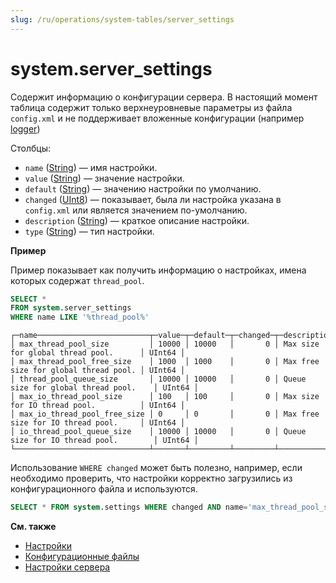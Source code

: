 ```yaml
---
slug: /ru/operations/system-tables/server_settings
---
```

# system.server_settings

Содержит информацию о конфигурации сервера. 
В настоящий момент таблица содержит только верхнеуровневые параметры из файла `config.xml` и не поддерживает вложенные конфигурации
(например [logger](../../operations/server-configuration-parameters/settings.md#server_configuration_parameters-logger))

Столбцы:

-   `name` ([String](../../sql-reference/data-types/string.md)) — имя настройки.
-   `value` ([String](../../sql-reference/data-types/string.md)) — значение настройки.
-   `default` ([String](../../sql-reference/data-types/string.md)) — значению настройки по умолчанию.
-   `changed` ([UInt8](../../sql-reference/data-types/int-uint.md#uint-ranges)) — показывает, была ли настройка указана в `config.xml` или является значением по-умолчанию.
-   `description` ([String](../../sql-reference/data-types/string.md)) — краткое описание настройки.
-   `type` ([String](../../sql-reference/data-types/string.md)) — тип настройки.

**Пример**

Пример показывает как получить информацию о настройках, имена которых содержат `thread_pool`.

``` sql
SELECT *
FROM system.server_settings
WHERE name LIKE '%thread_pool%'
```

``` text
┌─name─────────────────────────┬─value─┬─default─┬─changed─┬─description───────────────────────────┬─type───┐
│ max_thread_pool_size         │ 10000 │ 10000   │       0 │ Max size for global thread pool.      │ UInt64 │
│ max_thread_pool_free_size    │ 1000  │ 1000    │       0 │ Max free size for global thread pool. │ UInt64 │
│ thread_pool_queue_size       │ 10000 │ 10000   │       0 │ Queue size for global thread pool.    │ UInt64 │
│ max_io_thread_pool_size      │ 100   │ 100     │       0 │ Max size for IO thread pool.          │ UInt64 │
│ max_io_thread_pool_free_size │ 0     │ 0       │       0 │ Max free size for IO thread pool.     │ UInt64 │
│ io_thread_pool_queue_size    │ 10000 │ 10000   │       0 │ Queue size for IO thread pool.        │ UInt64 │
└──────────────────────────────┴───────┴─────────┴─────────┴───────────────────────────────────────┴────────┘
```

Использование `WHERE changed` может быть полезно, например, если необходимо проверить, 
что настройки корректно загрузились из конфигурационного файла и используются.

<!-- -->

``` sql
SELECT * FROM system.settings WHERE changed AND name='max_thread_pool_size'
```

**Cм. также**

-   [Настройки](../../operations/system-tables/settings.md)
-   [Конфигурационные файлы](../../operations/configuration-files.md)
-   [Настройки сервера](../../operations/server-configuration-parameters/settings.md)
